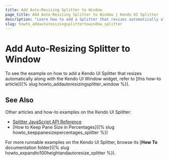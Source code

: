 ```yaml
---
title: Add Auto-Resizing Splitter to Window
page_title: Add Auto-Resizing Splitter to Window | Kendo UI Splitter
description: "Learn how to add a Splitter that resizes automatically along with the Kendo UI Window."
slug: howto_addautoresizingsplittertowindow_splitter
---
```


# Add Auto-Resizing Splitter to Window

To see the example on how to add a Kendo UI Splitter that resizes automatically along with the Kendo UI Window widget, refer to [this how-to article]({% slug howto_addautoresizingsplitter_window %}).

## See Also

Other articles and how-to examples on the Kendo UI Splitter:

* [Splitter JavaScript API Reference](/api/javascript/ui/splitter)
* [How to Keep Pane Size in Percentages]({% slug howto_keeppanesizepercentages_splitter %})

For more runnable examples on the Kendo UI Splitter, browse its [**How To** documentation folder]({% slug howto_expandto100heightandautoresize_splitter %}).

